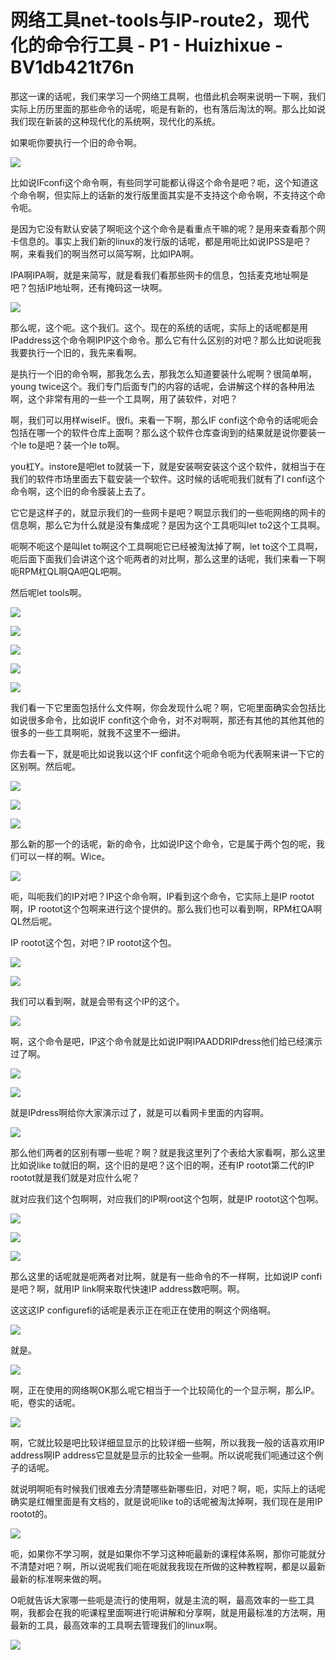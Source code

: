 # 网络工具net-tools与IP-route2，现代化的命令行工具 - P1 - Huizhixue - BV1db421t76n

那这一课的话呢，我们来学习一个网络工具啊，也借此机会啊来说明一下啊，我们实际上历历里面的那些命令的话呢，呃是有新的，也有落后淘汰的啊。那么比如说我们现在新装的这种现代化的系统啊，现代化的系统。

如果呃你要执行一个旧的命令啊。

![](img/586aab60c06bc9bf1d95ca929bfe44d8_1.png)

比如说IFconfi这个命令啊，有些同学可能都认得这个命令是吧？呃，这个知道这个命令啊，但实际上的话新的发行版里面其实是不支持这个命令啊，不支持这个命令呃。

是因为它没有默认安装了啊呃这个这个命令是看重点干嘛的呢？是用来查看那个网卡信息的。事实上我们新的linux的发行版的话呢，都是用呃比如说IPSS是吧？啊，来看我们的啊当然可以简写啊，比如IPA啊。

IPA啊IPA啊，就是来简写，就是看我们看那些网卡的信息，包括麦克地址啊是吧？包括IP地址啊，还有掩码这一块啊。



![](img/586aab60c06bc9bf1d95ca929bfe44d8_3.png)

那么呢，这个呃。这个我们。这个。现在的系统的话呢，实际上的话呢都是用IPaddress这个命令啊IPIP这个命令。那么它有什么区别的对吧？那么比如说呃我我要执行一个旧的，我先来看啊。

是执行一个旧的命令啊，那我怎么去，那我怎么知道要装什么呢啊？很简单啊，young twice这个。我们专门后面专门的内容的话呢，会讲解这个样的各种用法啊，这个非常有用的一些一个工具啊，用了装软件，对吧？

啊，我们可以用样wiseIF。很fi。来看一下啊，那么IF confi这个命令的话呢呃会包括在哪一个的软件仓库上面啊？那么这个软件仓库查询到的结果就是说你要装一个le to是吧？装一个le to啊。

you杠Y。instore是吧let to就装一下，就是安装啊安装这个这个软件，就相当于在我们的软件市场里面去下载安装一个软件。这时候的话呢呃我们就有了I confi这个命令啊，这个旧的命令膜装上去了。

它它是这样子的，就显示我们的一些网卡是吧？啊显示我们的一些呃网络的网卡的信息啊，那么它为什么就是没有集成呢？是因为这个工具呃叫let to2这个工具啊。

呃啊不呃这个是叫let to啊这个工具啊呃它已经被淘汰掉了啊，let to这个工具啊，呃后面下面我们会讲这个这个呃两者的对比啊，那么这里的话呢，我们来看一下啊呃RPM杠QL啊QA吧QL吧啊。

然后呢let tools啊。

![](img/586aab60c06bc9bf1d95ca929bfe44d8_5.png)

![](img/586aab60c06bc9bf1d95ca929bfe44d8_6.png)

![](img/586aab60c06bc9bf1d95ca929bfe44d8_7.png)

![](img/586aab60c06bc9bf1d95ca929bfe44d8_8.png)

![](img/586aab60c06bc9bf1d95ca929bfe44d8_9.png)

我们看一下它里面包括什么文件啊，你会发现什么呢？啊，它呃里面确实会包括比如说很多命令，比如说IF confit这个命令，对不对啊啊，那还有其他的其他其他的很多的一些工具啊呃，就我不这里不一细讲。

你去看一下，就是呃比如说我以这个IF confit这个呃命令呃为代表啊来讲一下它的区别啊。然后呢。

![](img/586aab60c06bc9bf1d95ca929bfe44d8_11.png)

![](img/586aab60c06bc9bf1d95ca929bfe44d8_12.png)

![](img/586aab60c06bc9bf1d95ca929bfe44d8_13.png)

那么新的那一个的话呢，新的命令，比如说IP这个命令，它是属于两个包的呢，我们可以一样的啊。Wice。

![](img/586aab60c06bc9bf1d95ca929bfe44d8_15.png)

呃，叫呃我们的IP对吧？IP这个命令啊，IP看到这个命令，它实际上是IP rootot啊，IP rootot这个包啊来进行这个提供的。那么我们也可以看到啊，RPM杠QA啊QL然后呢。

IP rootot这个包，对吧？IP rootot这个包。

![](img/586aab60c06bc9bf1d95ca929bfe44d8_17.png)

![](img/586aab60c06bc9bf1d95ca929bfe44d8_18.png)

我们可以看到啊，就是会带有这个IP的这个。

![](img/586aab60c06bc9bf1d95ca929bfe44d8_20.png)

啊，这个命令是吧，IP这个命令就是比如说IP啊IPAADDRIPdress他们给已经演示过了啊。

![](img/586aab60c06bc9bf1d95ca929bfe44d8_22.png)

![](img/586aab60c06bc9bf1d95ca929bfe44d8_23.png)

就是IPdress啊给你大家演示过了，就是可以看网卡里面的内容啊。

![](img/586aab60c06bc9bf1d95ca929bfe44d8_25.png)

那么他们两者的区别有哪一些呢？啊？就是我这里列了个表给大家看啊，那么这里比如说like to就旧的啊，这个旧的是吧？这个旧的啊，还有IP rootot第二代的IP rootot就是我们就是对应什么呢？

就对应我们这个包啊啊，对应我们的IP啊root这个包啊，就是IP rootot这个包啊。

![](img/586aab60c06bc9bf1d95ca929bfe44d8_27.png)

![](img/586aab60c06bc9bf1d95ca929bfe44d8_28.png)

![](img/586aab60c06bc9bf1d95ca929bfe44d8_29.png)

那么这里的话呢就是呃两者对比啊，就是有一些命令的不一样啊，比如说IP confi是吧？啊，就用IP link啊来取代快速IP address数吧啊。啊。

这这这IP configurefi的话呢是表示正在呃正在使用的啊这个网络啊。

![](img/586aab60c06bc9bf1d95ca929bfe44d8_31.png)

就是。

![](img/586aab60c06bc9bf1d95ca929bfe44d8_33.png)

啊，正在使用的网络啊OK那么呢它相当于一个比较简化的一个显示啊，那么IP。呃，卷实的话呢。

![](img/586aab60c06bc9bf1d95ca929bfe44d8_35.png)

啊，它就比较是吧比较详细显显示的比较详细一些啊，所以我我一般的话喜欢用IP address啊IP address它显就是显示的比较全一些啊。所以说呢我们呃通过这个例子的话呢。

就说明啊呃有时候我们很难去分清楚哪些新哪些旧，对吧？啊，呃，实际上的话呢确实是红帽里面是有文档的，就是说呃like to的话呢被淘汰掉啊，我们现在是用IP rootot的。



![](img/586aab60c06bc9bf1d95ca929bfe44d8_37.png)

呃，如果你不学习啊，就是如果你不学习这种呃最新的课程体系啊，那你可能就分不清楚对吧？啊，所以说呢我们呃在呃就我我现在所做的这种教程啊，都是以最新最新的标准啊来做的啊。

O呃就告诉大家哪一些呃是流行的使用啊，就是主流的啊，最高效率的一些工具啊，我都会在我的呃课程里面啊进行呃讲解和分享啊，就是用最标准的方法啊，用最新的工具，最高效率的工具啊去管理我们的linux啊。



![](img/586aab60c06bc9bf1d95ca929bfe44d8_39.png)
